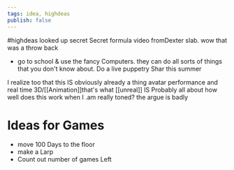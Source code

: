```yaml
---
tags: idea, highdeas
publish: false
---
```

#highdeas 
looked up secret Secret formula video fromDexter slab. wow that was a throw back
- go to school & use the fancy Computers. they can do all sorts of things that you don't know about. Do a live puppetry Shar this summer

I realize too that this IS obviously already a thing avatar performance and real time 3D/[[Animation]]that's what [[unreal]] IS Probably all about
how well does this work when I .am really toned? the argue is badly

# Ideas for Games
- move 100 Days to the floor
- make a Larp
- Count out number of games Left
